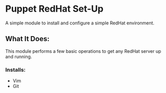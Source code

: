 # Puppet RedHat Set-Up
A simple module to install and configure a simple RedHat environment.

## What It Does:
This module performs a few basic operations to get any RedHat server up and running.
### Installs:
- Vim
- Git